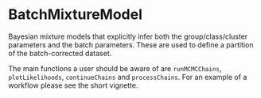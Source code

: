 # BatchMixtureModel
Bayesian mixture models that explicitly infer both the group/class/cluster parameters and the batch parameters. These are used to define a partition of the batch-corrected dataset.

The main functions a user should be aware of are ``runMCMCChains``, ``plotLikelihoods``, ``continueChains`` and ``processChains``. For an example of a workflow please see the short vignette.
